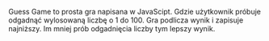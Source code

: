 Guess Game to prosta gra napisana w JavaScipt. Gdzie użytkownik próbuje odgadnąć wylosowaną liczbę o 1 do 100. 
Gra podlicza wynik i zapisuje najniższy. Im mniej prób odgadnięcia liczby tym lepszy wynik.
